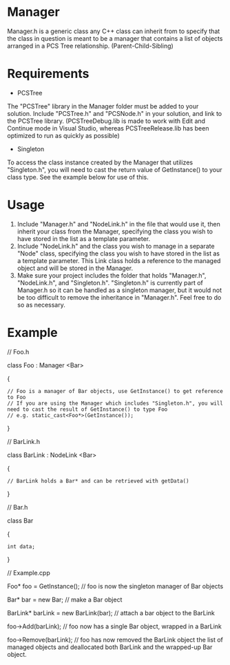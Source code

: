 # Manager
Manager.h is a generic class any C++ class can inherit from to specify that the class in question is meant to be a manager that contains a list of objects arranged in a PCS Tree relationship. (Parent-Child-Sibling)

# Requirements 
- PCSTree
 
The "PCSTree" library in the Manager folder must be added to your solution. Include "PCSTree.h" and "PCSNode.h" in your solution, and link to the PCSTree library. (PCSTreeDebug.lib is made to work with Edit and Continue mode in Visual Studio, whereas PCSTreeRelease.lib has been optimized to run as quickly as possible)

- Singleton
 
To access the class instance created by the Manager that utilizes "Singleton.h", you will need to cast the return value of GetInstance() to your class type. See the example below for use of this.

# Usage
1. Include "Manager.h" and "NodeLink.h" in the file that would use it, then inherit your class from the Manager, specifying the class you wish to have stored in the list as a template parameter. 
2. Include "NodeLink.h" and the class you wish to manage in a separate "Node" class, specifying the class you wish to have stored in the list as a template parameter. This Link class holds a reference to the managed object and will be stored in the Manager.
3. Make sure your project includes the folder that holds "Manager.h", "NodeLink.h", and "Singleton.h". "Singleton.h" is currently part of Manager.h so it can be handled as a singleton manager, but it would not be too difficult to remove the inheritance in "Manager.h". Feel free to do so as necessary.

# Example

// Foo.h

class Foo : Manager \<Bar\> 

{

	// Foo is a manager of Bar objects, use GetInstance() to get reference to Foo
	// If you are using the Manager which includes "Singleton.h", you will need to cast the result of GetInstance() to type Foo
	// e.g. static_cast<Foo*>(GetInstance());

}

// BarLink.h

class BarLink : NodeLink \<Bar\> 

{

	// BarLink holds a Bar* and can be retrieved with getData()

}

// Bar.h

class Bar 

{

	int data;

}

// Example.cpp

Foo* foo = GetInstance();	// foo is now the singleton manager of Bar objects

Bar* bar = new Bar;		// make a Bar object

BarLink* barLink = new BarLink(bar);	// attach a bar object to the BarLink

foo->Add(barLink);		// foo now has a single Bar object, wrapped in a BarLink

foo->Remove(barLink);	// foo has now removed the BarLink object the list of managed objects and deallocated both BarLink and the wrapped-up Bar object.

